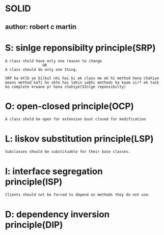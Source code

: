 # SOLID

## author: robert c martin

# S: sinlge reponsibilty principle(SRP)

    A class shuld have only one reason to change
                     OR
    A class should do only one thing.

    SRP ka mtlb ye bilkul nhi hai ki ek class me ek hi method hona chahiye means method kafi ho skte hai lekin sabhi methods ka kaam sirf ek task ko complete krwane pr hona chahiye(SInlge reponsibilty)

# O: open-closed principle(OCP)

    A class shold be open for extension buut closed for modification

# L: liskov substitution principle(LSP)

    Subclasses should be substituable for their base classes.

# I: interface segregation principle(ISP)

    Clients should not be forced to depend on methods they do not use.

# D: dependency inversion principle(DIP)
